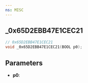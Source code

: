 ```yaml
---
ns: MISC
---
```

## _0x65D2EBB47E1CEC21

```c
// 0x65D2EBB47E1CEC21
void _0x65D2EBB47E1CEC21(BOOL p0);
```


## Parameters
* **p0**: 

